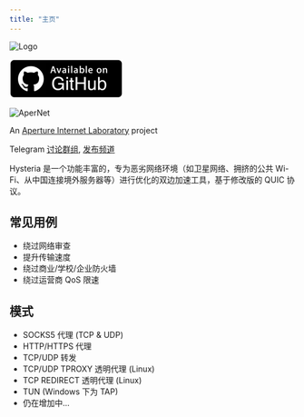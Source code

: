 ```yaml
---
title: "主页"
---
```


![Logo](/assets/logo.png)

[![GitHub](/assets/github.png)](https://github.com/HyNetwork/hysteria)

![AperNet](/assets/AperNetLogo.png)

An [Aperture Internet Laboratory](https://apernet.io/) project

Telegram [讨论群组](https://t.me/hysteria_github), [发布频道](https://t.me/hysteria_releases)

Hysteria 是一个功能丰富的，专为恶劣网络环境（如卫星网络、拥挤的公共 Wi-Fi、从中国连接境外服务器等）进行优化的双边加速工具，基于修改版的 QUIC 协议。

## 常见用例

- 绕过网络审查
- 提升传输速度
- 绕过商业/学校/企业防火墙
- 绕过运营商 QoS 限速

## 模式

- SOCKS5 代理 (TCP & UDP)
- HTTP/HTTPS 代理
- TCP/UDP 转发
- TCP/UDP TPROXY 透明代理 (Linux)
- TCP REDIRECT 透明代理 (Linux)
- TUN (Windows 下为 TAP)
- 仍在增加中...
